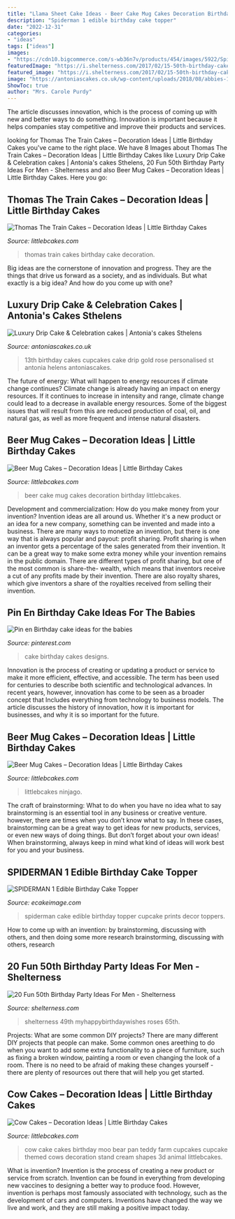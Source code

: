 ```yaml
---
title: "Llama Sheet Cake Ideas - Beer Cake Mug Cakes Decoration Birthday Littlebcakes"
description: "Spiderman 1 edible birthday cake topper"
date: "2022-12-31"
categories:
- "ideas"
tags: ["ideas"]
images:
- "https://cdn10.bigcommerce.com/s-wb36n7v/products/454/images/5922/Spiderman_Edible_Cake_Toppers_1_JPG__03544.1481852176.800.1200.jpg?c=2"
featuredImage: "https://i.shelterness.com/2017/02/15-50th-birthday-cake-vintage-dude-for-a-man.jpg"
featured_image: "https://i.shelterness.com/2017/02/15-50th-birthday-cake-vintage-dude-for-a-man.jpg"
image: "https://antoniascakes.co.uk/wp-content/uploads/2018/08/abbies-13th-600x600.png"
ShowToc: true
author: "Mrs. Carole Purdy"
---
```



The article discusses innovation, which is the process of coming up with new and better ways to do something. Innovation is important because it helps companies stay competitive and improve their products and services.

	

		
looking for Thomas The Train Cakes – Decoration Ideas | Little Birthday Cakes you've came to the right place. We have 8 Images about Thomas The Train Cakes – Decoration Ideas | Little Birthday Cakes like Luxury Drip Cake &amp; Celebration cakes | Antonia&#039;s cakes Sthelens, 20 Fun 50th Birthday Party Ideas For Men - Shelterness and also Beer Mug Cakes – Decoration Ideas | Little Birthday Cakes. Here you go:
		
    
## Thomas The Train Cakes – Decoration Ideas | Little Birthday Cakes

<img loading=lazy src="http://www.littlebcakes.com/wp-content/uploads/2014/02/Thomas-The-Train-Birthday-Cakes.jpg" onerror="this.onerror=null;this.src='https://tse1.mm.bing.net/th?id=OIP.K4jVp4pHSI2GIzm-U5Fs_gHaLE&amp;pid=15.1';" alt="Thomas The Train Cakes – Decoration Ideas | Little Birthday Cakes">

_Source: littlebcakes.com_

>thomas train cakes birthday cake decoration. 

	

Big ideas are the cornerstone of innovation and progress. They are the things that drive us forward as a society, and as individuals. But what exactly is a big idea? And how do you come up with one?

    
## Luxury Drip Cake &amp; Celebration Cakes | Antonia&#039;s Cakes Sthelens

<img loading=lazy src="https://antoniascakes.co.uk/wp-content/uploads/2018/08/abbies-13th-600x600.png" onerror="this.onerror=null;this.src='https://tse4.mm.bing.net/th?id=OIP.lmWHcHXaZYDlUii3ixSrJAHaHa&amp;pid=15.1';" alt="Luxury Drip Cake &amp; Celebration cakes | Antonia&#039;s cakes Sthelens">

_Source: antoniascakes.co.uk_

>13th birthday cakes cupcakes cake drip gold rose personalised st antonia helens antoniascakes. 

	

The future of energy: What will happen to energy resources if climate change continues?
Climate change is already having an impact on energy resources. If it continues to increase in intensity and range, climate change could lead to a decrease in available energy resources. Some of the biggest issues that will result from this are reduced production of coal, oil, and natural gas, as well as more frequent and intense natural disasters.

    
## Beer Mug Cakes – Decoration Ideas | Little Birthday Cakes

<img loading=lazy src="http://www.littlebcakes.com/wp-content/uploads/2014/02/Beer-Mug-Cake.jpg" onerror="this.onerror=null;this.src='https://tse2.mm.bing.net/th?id=OIP.iv87-o-lsecrsMWxvWJIGAHaE8&amp;pid=15.1';" alt="Beer Mug Cakes – Decoration Ideas | Little Birthday Cakes">

_Source: littlebcakes.com_

>beer cake mug cakes decoration birthday littlebcakes. 

	

Development and commercialization: How do you make money from your invention?
Invention ideas are all around us. Whether it's a new product or an idea for a new company, something can be invented and made into a business. There are many ways to monetize an invention, but there is one way that is always popular and payout: profit sharing. Profit sharing is when an inventor gets a percentage of the sales generated from their invention. It can be a great way to make some extra money while your invention remains in the public domain. There are different types of profit sharing, but one of the most common is share-the- wealth, which means that inventors receive a cut of any profits made by their invention. There are also royalty shares, which give inventors a share of the royalties received from selling their invention.

    
## Pin En Birthday Cake Ideas For The Babies

<img loading=lazy src="https://i.pinimg.com/736x/04/24/c1/0424c1dba9926931744cf4e82358acfc---birthday-cakes-birthday-cake-designs.jpg" onerror="this.onerror=null;this.src='https://tse1.mm.bing.net/th?id=OIP.-KMrQf5e4gOFfaRKKqwnHAHaLH&amp;pid=15.1';" alt="Pin en Birthday cake ideas for the babies">

_Source: pinterest.com_

>cake birthday cakes designs. 

	

Innovation is the process of creating or updating a product or service to make it more efficient, effective, and accessible. The term has been used for centuries to describe both scientific and technological advances. In recent years, however, innovation has come to be seen as a broader concept that Includes everything from technology to business models. The article discusses the history of innovation, how it is important for businesses, and why it is so important for the future.

    
## Beer Mug Cakes – Decoration Ideas | Little Birthday Cakes

<img loading=lazy src="https://www.littlebcakes.com/wp-content/uploads/2014/02/Beer-Mug-Cakes-993x1024.jpg" onerror="this.onerror=null;this.src='https://tse2.mm.bing.net/th?id=OIP.McUVRECREx_0JR_V0CrydgHaHo&amp;pid=15.1';" alt="Beer Mug Cakes – Decoration Ideas | Little Birthday Cakes">

_Source: littlebcakes.com_

>littlebcakes ninjago. 

	

The craft of brainstorming: What to do when you have no idea what to say
brainstorming is an essential tool in any business or creative venture. however, there are times when you don’t know what to say. In these cases, brainstorming can be a great way to get ideas for new products, services, or even new ways of doing things. But don’t forget about your own ideas! When brainstorming, always keep in mind what kind of ideas will work best for you and your business.

    
## SPIDERMAN 1 Edible Birthday Cake Topper

<img loading=lazy src="https://cdn10.bigcommerce.com/s-wb36n7v/products/454/images/5922/Spiderman_Edible_Cake_Toppers_1_JPG__03544.1481852176.800.1200.jpg?c=2" onerror="this.onerror=null;this.src='https://tse4.mm.bing.net/th?id=OIP.CWDcDhROEXyKHtMUtSmBJQHaEs&amp;pid=15.1';" alt="SPIDERMAN 1 Edible Birthday Cake Topper">

_Source: ecakeimage.com_

>spiderman cake edible birthday topper cupcake prints decor toppers. 

	

How to come up with an invention: by brainstorming, discussing with others, and then doing some more research
brainstorming, discussing with others, research

    
## 20 Fun 50th Birthday Party Ideas For Men - Shelterness

<img loading=lazy src="https://i.shelterness.com/2017/02/15-50th-birthday-cake-vintage-dude-for-a-man.jpg" onerror="this.onerror=null;this.src='https://tse4.mm.bing.net/th?id=OIP.vYP4U5uZzJqbsIBEFSXSXAHaJ4&amp;pid=15.1';" alt="20 Fun 50th Birthday Party Ideas For Men - Shelterness">

_Source: shelterness.com_

>shelterness 49th myhappybirthdaywishes roses 65th. 

	

Projects: What are some common DIY projects?
There are many different DIY projects that people can make. Some common ones areething to do when you want to add some extra functionality to a piece of furniture, such as fixing a broken window, painting a room or even changing the look of a room. There is no need to be afraid of making these changes yourself - there are plenty of resources out there that will help you get started.

    
## Cow Cakes – Decoration Ideas | Little Birthday Cakes

<img loading=lazy src="http://www.littlebcakes.com/wp-content/uploads/2014/01/Cow-Cakes.jpg" onerror="this.onerror=null;this.src='https://tse2.mm.bing.net/th?id=OIP.Co36Dedvm41VHW_0Jnuv4gHaJ4&amp;pid=15.1';" alt="Cow Cakes – Decoration Ideas | Little Birthday Cakes">

_Source: littlebcakes.com_

>cow cake cakes birthday moo bear pan teddy farm cupcakes cupcake themed cows decoration stand cream shapes 3d animal littlebcakes. 

	

What is invention?
Invention is the process of creating a new product or service from scratch. Invention can be found in everything from developing new vaccines to designing a better way to produce food. However, invention is perhaps most famously associated with technology, such as the development of cars and computers. Inventions have changed the way we live and work, and they are still making a positive impact today.

